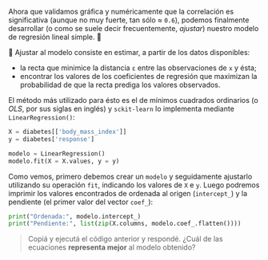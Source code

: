 Ahora que validamos gráfica y numéricamente que la correlación es significativa (aunque no muy fuerte, tan sólo ≈ `0.6`), podemos finalmente desarrollar (o como se suele decir frecuentemente, _ajustar_) nuestro modelo de regresión lineal simple. :raised_hands:  

💺 Ajustar al modelo consiste en estimar, a partir de los datos disponibles:

 - la recta que minimice la distancia `ε` entre las observaciones de `x` y ésta;
 - encontrar los valores de los coeficientes de regresión que maximizan la probabilidad de que la recta prediga los valores observados.

El método  más utilizado para ésto es el de mínimos cuadrados ordinarios (o _OLS_, por sus siglas en inglés) y `sckit-learn` lo implementa mediante `LinearRegression()`:

```python
X = diabetes[['body_mass_index']]
y = diabetes['response']

modelo = LinearRegression()
modelo.fit(X = X.values, y = y)
```

Como vemos, primero debemos crear un `modelo` y seguidamente ajustarlo utilizando su operación `fit`, indicando los valores de `X` e `y`.  Luego podremos imprimir los valores encontrados de ordenada al origen (`intercept_`) y la pendiente (el primer valor del vector `coef_`):

```python
print("Ordenada:", modelo.intercept_)
print("Pendiente:", list(zip(X.columns, modelo.coef_.flatten())))
```

> Copiá y ejecutá el código anterior y respondé. ¿Cuál de las ecuaciones **representa mejor** al modelo obtenido?